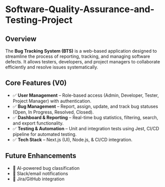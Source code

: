 # Software-Quality-Assurance-and-Testing-Project


## Overview
The **Bug Tracking System (BTS)** is a web-based application designed to streamline the process of reporting, tracking, and managing software defects. It allows testers, developers, and project managers to collaborate efficiently and resolve issues systematically.

## Core Features (V0)
- ✅ **User Management** – Role-based access (Admin, Developer, Tester, Project Manager) with authentication.
- ✅ **Bug Management** – Report, assign, update, and track bug statuses (Open, In Progress, Resolved, Closed).
- ✅ **Dashboard & Reporting** – Real-time bug statistics, filtering, search, and export functionality.
- ✅ **Testing & Automation** – Unit and integration tests using Jest, CI/CD pipeline for automated testing.
- ✅ **Tech Stack** – Next.js (UI), Node.js, & CI/CD integration.

## Future Enhancements
- 🚀 AI-powered bug classification
- 🚀 Slack/email notifications
- 🚀 Jira/GitHub integration
